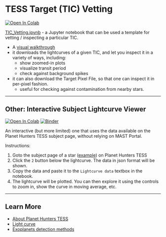 # TESS Target (TIC) Vetting

  [![Open In Colab](https://colab.research.google.com/assets/colab-badge.svg)](https://colab.research.google.com/github/orionlee/PH_TESS_I_LightCurveViewer/blob/master/TIC_Vetting.ipynb)

[TIC_Vetting.ipynb](TIC_Vetting.ipynb) - a Jupyter notebook that can be used a template for vetting / inspecting a particular TIC.

- A [visual walkthrough](TIC_Vetting_Walkthrough.md)
- it downloads the lightcurves of a given TIC, and let you inspect it in a variety of ways, including:
  - show zoomed-in plots
  - visualize transit period
  - check against background spikes
- it can also download the Target Pixel File, so that one can inspect it in per-pixel fashion.
  - useful for checking against contamination from nearby stars.


---

## Other: Interactive Subject Lightcurve Viewer

  [![Open In Colab](https://colab.research.google.com/assets/colab-badge.svg)](https://colab.research.google.com/github/orionlee/PH_TESS_I_LightCurveViewer/blob/master/PH_TESS_I_LightCurveViewer.ipynb)
  [![Binder](https://mybinder.org/badge_logo.svg)](https://mybinder.org/v2/gh/orionlee/PH_TESS_I_LightCurveViewer/master?filepath=PH_TESS_I_LightCurveViewer.ipynb)

An interactive (but more limited) one that uses the data available on the Planet Hunters TESS subject page, without relying on MAST Portal.

Instructions:

1. Goto the subject page of a star ([example](https://www.zooniverse.org/projects/nora-dot-eisner/planet-hunters-tess/talk/subjects/36971891)) on Planet Hunters TESS
2. Click the `2` button below the lightcurve. The data in json format will be shown.
3. Copy the data and paste it to the `Lightcurve data` textbox in the notebook.
4. The lightcurve will be plotted. You can then explore it using the controls to zoom in, show the curve in moving average, etc.

---
## Learn More
- [About Planet Hunters TESS](https://www.zooniverse.org/projects/nora-dot-eisner/planet-hunters-tess/about/research)
- [Light curve](https://en.wikipedia.org/wiki/Light_curve)
- [Exoplanets detection methods](https://en.wikipedia.org/wiki/Methods_of_detecting_exoplanets)


